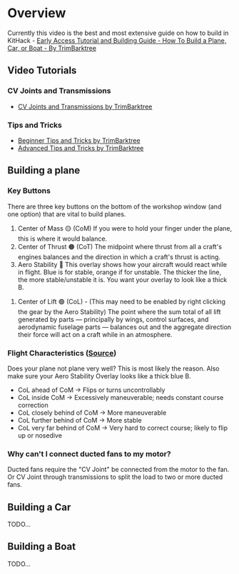 # Overview

Currently this video is the best and most extensive guide on how to build in KitHack - [Early Access Tutorial and Building Guide - How To Build a Plane, Car, or Boat - By TrimBarktree](https://www.youtube.com/watch?v=5kSZEv6D0HQ&t=3061s)

## Video Tutorials

### CV Joints and Transmissions

* [CV Joints and Transmissions by TrimBarktree](https://www.youtube.com/watch?v=ZDgFYKc-AWA)

### Tips and Tricks

* [Beginner Tips and Tricks by TrimBarktree](https://www.youtube.com/watch?v=2mPAN37BtcQ)
* [Advanced Tips and Tricks by TrimBarktree](https://www.youtube.com/watch?v=EIrHNH4Y5U4)

## Building a plane

### Key Buttons

There are three key buttons on the bottom of the workshop window (and one option) that are vital to build planes.

1. Center of Mass 🟡 (CoM) If you were to hold your finger under the plane, this is where it would balance.
1. Center of Thrust 🟠 (CoT) The midpoint where thrust from all a craft's engines balances and the direction in which a craft's thrust is acting.
1. Aero Stability 🔵 This overlay shows how your aircraft would react while in flight. Blue is for stable, orange if for unstable. The thicker the line, the more stable/unstable it is. You want your overlay to look like a thick B.
<!-- TODO Verify this -->
1. Center of Lift 🟢 (CoL) - (This may need to be enabled by right clicking the gear by the Aero Stability) The point where the sum total of all lift generated by parts — principally by wings, control surfaces, and aerodynamic fuselage parts — balances out and the aggregate direction their force will act on a craft while in an atmosphere.

### Flight Characteristics ([Source](https://wiki.kerbalspaceprogram.com/wiki/Center_of_lift))

Does your plane not plane very well? This is most likely the reason. Also make sure your Aero Stability Overlay looks like a thick blue B.

* CoL ahead of CoM → Flips or turns uncontrollably
* CoL inside CoM → Excessively maneuverable; needs constant course correction
* CoL closely behind of CoM → More maneuverable
* CoL further behind of CoM → More stable
* CoL very far behind of CoM → Very hard to correct course; likely to flip up or nosedive

### Why can't I connect ducted fans to my motor?

Ducted fans require the "CV Joint" be connected from the motor to the fan. Or CV Joint through transmissions to split the load to two or more ducted fans.

## Building a Car

TODO...

## Building a Boat

TODO...
